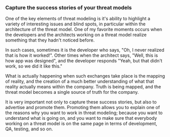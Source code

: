 ### Capture the success stories of your threat models

One of the key elements of threat modeling is it's ability to highlight a variety of interesting issues and blind spots, in particular within the architecture of the threat model. One of my favorite moments occurs when the developers and the architects working on a threat model realize something that they hadn't noticed before.

In such cases, sometimes it is the developer who says, "Oh, I never realized that is how it worked!". Other times when the architect says, "Well, this is how app was designed", and the developer responds "Yeah, but that didn't work, so we did it like this."

What is actually happening when such exchanges take place is the mapping of reality, and the creation of a much better understanding of what that reality actually means within the company. Truth is being mapped, and the threat model becomes a single source of truth for the company.

It is very important not only to capture these success stories, but also to advertise and promote them. Promoting them allows you to explain one of the reasons why you want to work in threat modeling; because you want to understand what is going on, and you want to make sure that everybody working on a threat model is on the same page in terms of development, QA, testing, and so on.
